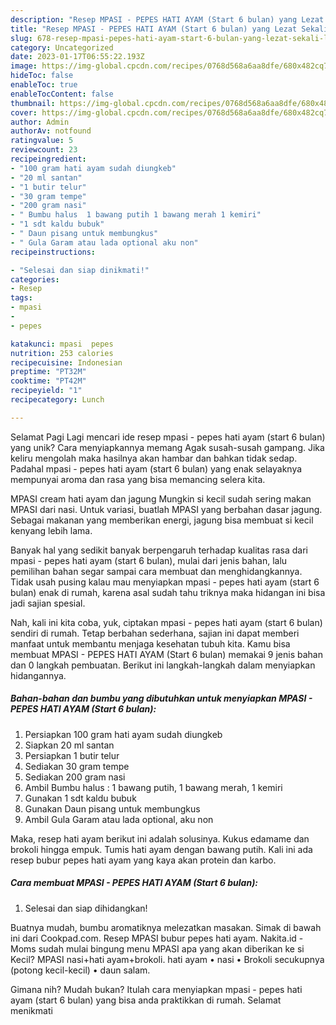 ```yaml
---
description: "Resep MPASI - PEPES HATI AYAM (Start 6 bulan) yang Lezat Sekali, Lezat"
title: "Resep MPASI - PEPES HATI AYAM (Start 6 bulan) yang Lezat Sekali, Lezat"
slug: 678-resep-mpasi-pepes-hati-ayam-start-6-bulan-yang-lezat-sekali-lezat
category: Uncategorized
date: 2023-01-17T06:55:22.193Z
image: https://img-global.cpcdn.com/recipes/0768d568a6aa8dfe/680x482cq70/mpasi-pepes-hati-ayam-start-6-bulan-foto-resep-utama.jpg
hideToc: false
enableToc: true
enableTocContent: false
thumbnail: https://img-global.cpcdn.com/recipes/0768d568a6aa8dfe/680x482cq70/mpasi-pepes-hati-ayam-start-6-bulan-foto-resep-utama.jpg
cover: https://img-global.cpcdn.com/recipes/0768d568a6aa8dfe/680x482cq70/mpasi-pepes-hati-ayam-start-6-bulan-foto-resep-utama.jpg
author: Admin
authorAv: notfound
ratingvalue: 5
reviewcount: 23
recipeingredient:
- "100 gram hati ayam sudah diungkeb"
- "20 ml santan"
- "1 butir telur"
- "30 gram tempe"
- "200 gram nasi"
- " Bumbu halus  1 bawang putih 1 bawang merah 1 kemiri"
- "1 sdt kaldu bubuk"
- " Daun pisang untuk membungkus"
- " Gula Garam atau lada optional aku non"
recipeinstructions:

- "Selesai dan siap dinikmati!"
categories:
- Resep
tags:
- mpasi
- 
- pepes

katakunci: mpasi  pepes 
nutrition: 253 calories
recipecuisine: Indonesian
preptime: "PT32M"
cooktime: "PT42M"
recipeyield: "1"
recipecategory: Lunch

---
```



Selamat Pagi Lagi mencari ide resep mpasi - pepes hati ayam (start 6 bulan) yang unik? Cara menyiapkannya memang Agak susah-susah gampang. Jika keliru mengolah maka hasilnya akan hambar dan bahkan tidak sedap. Padahal mpasi - pepes hati ayam (start 6 bulan) yang enak selayaknya mempunyai aroma dan rasa yang bisa memancing selera kita.


MPASI cream hati ayam dan jagung Mungkin si kecil sudah sering makan MPASI dari nasi. Untuk variasi, buatlah MPASI yang berbahan dasar jagung. Sebagai makanan yang memberikan energi, jagung bisa membuat si kecil kenyang lebih lama.

Banyak hal yang sedikit banyak berpengaruh terhadap kualitas rasa dari mpasi - pepes hati ayam (start 6 bulan), mulai dari jenis bahan, lalu pemilihan bahan segar sampai cara membuat dan menghidangkannya. Tidak usah pusing kalau mau menyiapkan mpasi - pepes hati ayam (start 6 bulan) enak di rumah, karena asal sudah tahu triknya maka hidangan ini bisa jadi sajian spesial.


Nah, kali ini kita coba, yuk, ciptakan mpasi - pepes hati ayam (start 6 bulan) sendiri di rumah. Tetap berbahan sederhana, sajian ini dapat memberi manfaat untuk membantu menjaga kesehatan tubuh kita. Kamu bisa membuat MPASI - PEPES HATI AYAM (Start 6 bulan) memakai 9 jenis bahan dan 0 langkah pembuatan. Berikut ini langkah-langkah dalam menyiapkan hidangannya.

<!--inarticleads1-->

##### Bahan-bahan dan bumbu yang dibutuhkan untuk menyiapkan MPASI - PEPES HATI AYAM (Start 6 bulan):

1. Persiapkan 100 gram hati ayam sudah diungkeb
1. Siapkan 20 ml santan
1. Persiapkan 1 butir telur
1. Sediakan 30 gram tempe
1. Sediakan 200 gram nasi
1. Ambil  Bumbu halus : 1 bawang putih, 1 bawang merah, 1 kemiri
1. Gunakan 1 sdt kaldu bubuk
1. Gunakan  Daun pisang untuk membungkus
1. Ambil  Gula Garam atau lada optional, aku non


Maka, resep hati ayam berikut ini adalah solusinya. Kukus edamame dan brokoli hingga empuk. Tumis hati ayam dengan bawang putih. Kali ini ada resep bubur pepes hati ayam yang kaya akan protein dan karbo. 

<!--inarticleads2-->

##### Cara membuat MPASI - PEPES HATI AYAM (Start 6 bulan):


1. Selesai dan siap dihidangkan!

Buatnya mudah, bumbu aromatiknya melezatkan masakan. Simak di bawah ini dari Cookpad.com. Resep MPASI bubur pepes hati ayam. Nakita.id - Moms sudah mulai bingung menu MPASI apa yang akan diberikan ke si Kecil? MPASI nasi+hati ayam+brokoli. hati ayam • nasi • Brokoli secukupnya (potong kecil-kecil) • daun salam. 

Gimana nih? Mudah bukan? Itulah cara menyiapkan mpasi - pepes hati ayam (start 6 bulan) yang bisa anda praktikkan di rumah. Selamat menikmati

